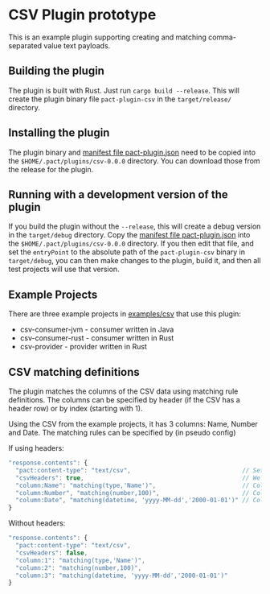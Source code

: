 # CSV Plugin prototype

This is an example plugin supporting creating and matching comma-separated value text payloads.

## Building the plugin

The plugin is built with Rust. Just run `cargo build --release`. This will create the plugin binary file `pact-plugin-csv` 
in the `target/release/` directory.

## Installing the plugin

The plugin binary and [manifest file pact-plugin.json](pact-plugin.json) need to be copied into the `$HOME/.pact/plugins/csv-0.0.0` directory. You can download
those from the release for the plugin.

## Running with a development version of the plugin

If you build the plugin without the `--release`, this will create a debug version in the `target/debug` directory.
Copy the [manifest file pact-plugin.json](pact-plugin.json) into the `$HOME/.pact/plugins/csv-0.0.0` directory. If you
then edit that file, and set the `entryPoint` to the absolute path of the `pact-plugin-csv` binary in `target/debug`,
you can then make changes to the plugin, build it, and then all test projects will use that version.

## Example Projects

There are three example projects in [examples/csv](../../examples/csv) that use this plugin:

* csv-consumer-jvm - consumer written in Java
* csv-consumer-rust - consumer written in Rust
* csv-provider - provider written in Rust

## CSV matching definitions

The plugin matches the columns of the CSV data using matching rule definitions. The columns can be specified by
header (if the CSV has a header row) or by index (starting with 1).

Using the CSV from the example projects, it has 3 columns: Name, Number and Date. The matching rules can be specified by
(in pseudo config)

If using headers:
```javascript
"response.contents": {
  "pact:content-type": "text/csv",                               // Set the content type to CSV
  "csvHeaders": true,                                            // We have a header row
  "column:Name": "matching(type,'Name')",                        // Column with header Name must match by type (which is actually useless with CSV)
  "column:Number", "matching(number,100)",                       // Column with header Number must match a number format
  "column:Date", "matching(datetime, 'yyyy-MM-dd','2000-01-01')" // Column with header Date must match an ISO format yyyy-MM-dd
}
```

Without headers:
```javascript
"response.contents": {
  "pact:content-type": "text/csv",
  "csvHeaders": false,
  "column:1": "matching(type,'Name')",
  "column:2": "matching(number,100)",
  "column:3": "matching(datetime, 'yyyy-MM-dd','2000-01-01')"
}
```
